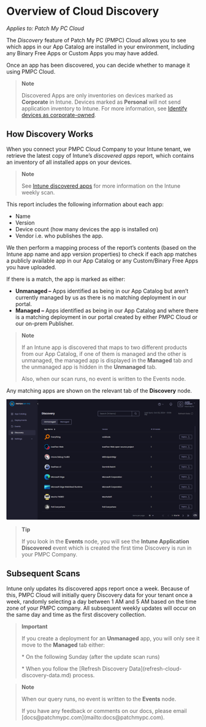 # Overview of Cloud Discovery

_Applies to: Patch My PC Cloud_

The _Discovery_ feature of Patch My PC (PMPC) Cloud allows you to see which apps in our App Catalog are installed in your environment, including any Binary Free Apps or Custom Apps you may have added.

Once an app has been discovered, you can decide whether to manage it using PMPC Cloud.

<blockquote class="wp-block-quote">
<p><strong>Note</strong></p>
<p>Discovered Apps are only inventories on devices marked as <strong>Corporate</strong> in Intune. Devices marked as <strong>Personal</strong> will not send application inventory to Intune. For more information, see <a href="https://learn.microsoft.com/en-us/intune/intune-service/enrollment/corporate-identifiers-add">Identify devices as corporate-owned</a>.</p>
</blockquote>

## How Discovery Works

When you connect your PMPC Cloud Company to your Intune tenant, we retrieve the latest copy of Intune’s _discovered apps_ report, which contains an inventory of all installed apps on your devices.

<blockquote class="wp-block-quote">
<p><strong>Note</strong></p>
<p>See <a href="https://learn.microsoft.com/en-us/mem/intune/apps/app-discovered-apps">Intune discovered apps</a> for more information on the Intune weekly scan.</p>
</blockquote>

This report includes the following information about each app:

* Name
* Version
* Device count (how many devices the app is installed on)
* Vendor i.e. who publishes the app.

We then perform a mapping process of the report’s contents (based on the Intune app name and app version properties) to check if each app matches a publicly available app in our App Catalog or any Custom/Binary Free Apps you have uploaded.

If there is a match, the app is marked as either:

* <strong>Unmanaged –</strong> Apps identified as being in our App Catalog but aren’t currently managed by us as there is no matching deployment in our portal.
* <strong>Managed –</strong> Apps identified as being in our App Catalog and where there is a matching deployment in our portal created by either PMPC Cloud or our on-prem Publisher.

<blockquote class="wp-block-quote">
<p><strong>Note</strong></p>
<p>If an Intune app is discovered that maps to two different products from our App Catalog, if one of them is managed and the other is unmanaged, the managed app is displayed in the <strong>Managed</strong> tab and the unmanaged app is hidden in the <strong>Unmanaged</strong> tab.</p>
<p>Also, when our scan runs, no event is written to the Events node.</p>
</blockquote>

Any matching apps are shown on the relevant tab of the <strong>Discovery</strong> node.

![Populated “Discovery” node](/_images/image-(415).png "Populated “Discovery” node")

<blockquote class="wp-block-quote">
<p><strong>Tip</strong></p>
<p>If you look in the <strong>Events</strong> node, you will see the <strong>Intune Application Discovered</strong> event which is created the first time Discovery is run in your PMPC Company.</p>
</blockquote>

## Subsequent Scans

Intune only updates its discovered apps report once a week. Because of this, PMPC Cloud will initially query Discovery data for your tenant once a week, randomly selecting a day between 1 AM and 5 AM based on the time zone of your PMPC company. All subsequent weekly updates will occur on the same day and time as the first discovery collection.

<blockquote class="wp-block-quote">
<p><strong>Important</strong></p>
<p>If you create a deployment for an <strong>Unmanaged</strong> app, you will only see it move to the <strong>Managed</strong> tab either:</p>
<p>* On the following Sunday (after the update scan runs)</p>
<p>* When you follow the [Refresh Discovery Data](refresh-cloud-discovery-data.md) process.</p>
</blockquote>

<blockquote class="wp-block-quote">
<p><strong>Note</strong></p>
<p>When our query runs, no event is written to the <strong>Events</strong> node.</p>
<p>If you have any feedback or comments on our docs, please email [docs@patchmypc.com](mailto:docs@patchmypc.com).</p>
</blockquote>